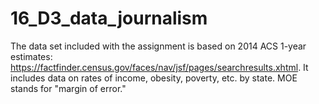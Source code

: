 # 16_D3_data_journalism

The data set included with the assignment is based on 2014 ACS 1-year estimates: https://factfinder.census.gov/faces/nav/jsf/pages/searchresults.xhtml. It includes data on rates of income, obesity, poverty, etc. by state. MOE stands for "margin of error."